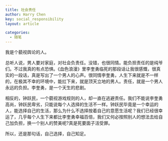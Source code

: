 ```yaml
---
title: 社会责任
author: Harry Chen
key: social_responsibility
layout: article

categories:
  - 随笔
---
```


  我是个藐视舆论的人。

  总听人说，男人要对家庭，对社会负责任。没错，也很同情。能负担责任的是纯爷们。不过我真的有点恐惧。《血色浪漫》里李奎勇临死的那段话让我很感慨，很真实的一段话，真是写出了一个男人的心声。很同情李奎勇，人生下来就是不一样的，在极其不幸的环境中，能扛下来，就是顶天立地的男人。责任，就是一个男人永远的负担。李奎勇，是一个天生的悲剧。

  相反的，钟跃民，一个藐视游戏规则的人，却一直在逃避责任。我们不能说李奎勇高尚，钟跃民卑劣，只能说每个人选择的生活不一样。钟跃民毕竟是一个幸运的人，能选择自己的生活，那么为什么不选择按着自己的意愿生活呢？我们已经很幸运了，几乎每个人生下来都比李奎勇幸福百倍，我们又何必按照别人的想法去给自己加负担，换一个别人的赞美呢?真是死要面子活受罪。

  所以，还是那句话，自己选择，自己知足。
